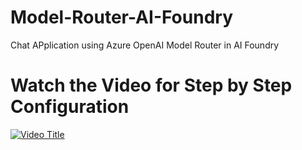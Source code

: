 # Model-Router-AI-Foundry
Chat APplication using Azure OpenAI Model Router in AI Foundry 

# Watch the Video for Step by Step Configuration

[![Video Title](https://img.youtube.com/vi/vNgujYK9bYM/0.jpg)](https://www.youtube.com/watch?v=vNgujYK9bYM)
